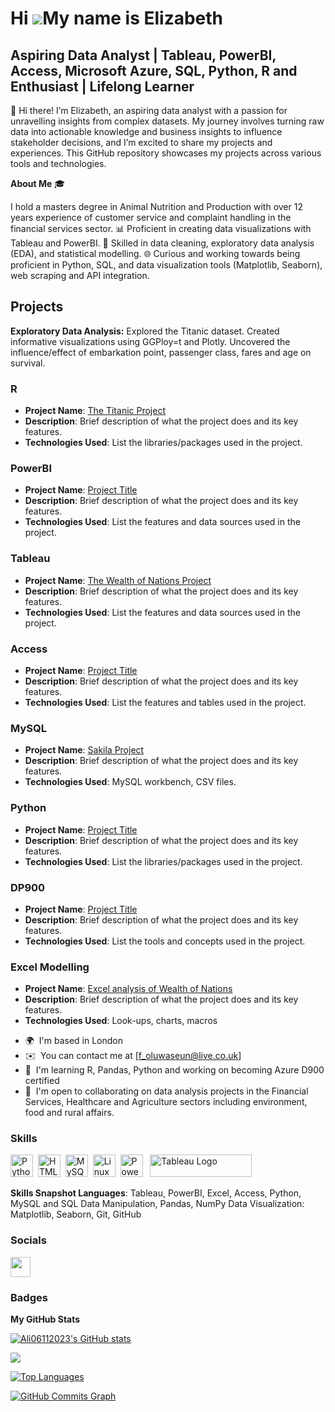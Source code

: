 Hi ![](https://user-images.githubusercontent.com/18350557/176309783-0785949b-9127-417c-8b55-ab5a4333674e.gif)My name is Elizabeth
===========================================================================================================================

Aspiring Data Analyst | Tableau, PowerBI, Access, Microsoft Azure, SQL, Python, R and Enthusiast | Lifelong Learner
----------------------------------------------------------------------------------------------------------------------


👋 Hi there! I’m Elizabeth, an aspiring data analyst with a passion for unravelling insights from complex datasets. My journey involves turning raw data into actionable knowledge and business insights to influence stakeholder decisions, and I’m excited to share my projects and experiences. 
This GitHub repository showcases my projects across various tools and technologies.

**About Me** 🎓 

I hold a masters degree in Animal Nutrition and Production with over 12 years experience of customer service and complaint handling in the financial services sector.
📊 Proficient in creating data visualizations with Tableau and PowerBI.
🧩 Skilled in data cleaning, exploratory data analysis (EDA), and statistical modelling. 
🌐 Curious and working towards being proficient in Python, SQL, and data visualization tools (Matplotlib, Seaborn), web scraping and API integration. 

## Projects

**Exploratory Data Analysis:** Explored the Titanic dataset. Created informative visualizations using GGPloy=t and Plotly. Uncovered the influence/effect of embarkation point, passenger class, fares and age on survival. 

### R 
- **Project Name**: [The Titanic Project](https://sites.google.com/d/1DipKWjiZC95kL7hXH3dPo6aCyfnAo8pl/p/1ttZD8jntASrqUrMJ302m7ymCgVlDEezi/edit)
- **Description**: Brief description of what the project does and its key features.
- **Technologies Used**: List the libraries/packages used in the project. 
### PowerBI
- **Project Name**: [Project Title](link-to-project) 
- **Description**: Brief description of what the project does and its key features.
- **Technologies Used**: List the features and data sources used in the project. 
### Tableau
- **Project Name**: [The Wealth of Nations Project](https://sites.google.com/view/elizabeth-fatoki/project-page/tableau)  
- **Description**: Brief description of what the project does and its key features.
- **Technologies Used**: List the features and data sources used in the project.
### Access
- **Project Name**: [Project Title](link-to-project)
- **Description**: Brief description of what the project does and its key features.
- **Technologies Used**: List the features and tables used in the project.
### MySQL
- **Project Name**: [Sakila Project](https://sites.google.com/view/elizabeth-fatoki/project-page/mysql)
- **Description**: Brief description of what the project does and its key features.
- **Technologies Used**: MySQL workbench, CSV files.
### Python
- **Project Name**: [Project Title](link-to-project)
- **Description**: Brief description of what the project does and its key features.
- **Technologies Used**: List the libraries/packages used in the project. 
### DP900
- **Project Name**: [Project Title](link-to-project) 
- **Description**: Brief description of what the project does and its key features.
- **Technologies Used**: List the tools and concepts used in the project. 
### Excel Modelling
- **Project Name**: [Excel analysis of Wealth of Nations](https://sites.google.com/d/1DipKWjiZC95kL7hXH3dPo6aCyfnAo8pl/p/14kBPtsVRArE1Do4OZRs7rpaz_xR_sbtY/edit)  
- **Description**: Brief description of what the project does and its key features.
- **Technologies Used**: Look-ups, charts, macros

* 🌍  I'm based in London
* ✉️  You can contact me at [f_oluwaseun@live.co.uk]
* 🧠  I'm learning R, Pandas, Python and working on becoming Azure D900 certified
* 🤝  I'm open to collaborating on data analysis projects in the Financial Services, Healthcare and Agriculture sectors including environment, food and rural affairs.

### Skills


<p align="left">
<a href="https://www.python.org/" target="_blank" rel="noreferrer"><img src="https://raw.githubusercontent.com/danielcranney/readme-generator/main/public/icons/skills/python-colored.svg" width="36" height="36" alt="Python" /></a>&nbsp;&nbsp;<a href="https://developer.mozilla.org/en-US/docs/Glossary/HTML5" target="_blank" rel="noreferrer"><img src="https://raw.githubusercontent.com/danielcranney/readme-generator/main/public/icons/skills/html5-colored.svg" width="36" height="36" alt="HTML5" /></a>&nbsp;&nbsp;<a href="https://www.mysql.com/" target="_blank" rel="noreferrer"><img src="https://raw.githubusercontent.com/danielcranney/readme-generator/main/public/icons/skills/mysql-colored.svg" width="36" height="36" alt="MySQL" /></a>&nbsp;&nbsp;<a href="https://www.linux.org" target="_blank" rel="noreferrer"><img src="https://raw.githubusercontent.com/danielcranney/readme-generator/main/public/icons/skills/linux-colored.svg" width="36" height="36" alt="Linux" /></a>&nbsp;&nbsp;<a href="https://app.powerbi.com/" target="_blank" rel="noreferrer"><img src="https://cdn.worldvectorlogo.com/logos/power-bi.svg" width="36" height="36" alt="PowerBI" /></a>&nbsp;&nbsp;
   <a href="https://tableau.com/" target="_blank" rel="noreferrer; return false;"><img src="https://raw.githubusercontent.com/gilbarbara/logos/main/logos/tableau.svg" width="163" height="36" alt="Tableau Logo" /></a>&nbsp;&nbsp;
</p>

**Skills Snapshot Languages**:  Tableau, PowerBI, Excel, Access, Python, MySQL and SQL Data Manipulation, Pandas, NumPy Data Visualization: Matplotlib, Seaborn, Git, GitHub

### Socials

<p align="left"> <a href="https://www.github.com/Ali06112023" target="_blank" rel="noreferrer"> <picture> <source media="(prefers-color-scheme: dark)" srcset="https://raw.githubusercontent.com/danielcranney/readme-generator/main/public/icons/socials/github-dark.svg" /> <source media="(prefers-color-scheme: light)" srcset="https://raw.githubusercontent.com/danielcranney/readme-generator/main/public/icons/socials/github.svg" /> <img src="https://raw.githubusercontent.com/danielcranney/readme-generator/main/public/icons/socials/github.svg" width="32" height="32" /> </picture> </a></p>

### Badges

<b>My GitHub Stats</b>

<a href="http://www.github.com/Ali06112023"><img src="https://github-readme-stats.vercel.app/api?username=Ali06112023&show_icons=true&hide=&count_private=true&title_color=0891b2&text_color=ffffff&icon_color=0891b2&bg_color=1c1917&hide_border=true&show_icons=true" alt="Ali06112023's GitHub stats" /></a>

<a href="http://www.github.com/Ali06112023"><img src="https://github-readme-streak-stats.herokuapp.com/?user=Ali06112023&stroke=ffffff&background=1c1917&ring=0891b2&fire=0891b2&currStreakNum=ffffff&currStreakLabel=0891b2&sideNums=ffffff&sideLabels=ffffff&dates=ffffff&hide_border=true" /></a>

<a href="https://github.com/Ali06112023" align="left"><img src="https://github-readme-stats.vercel.app/api/top-langs/?username=Ali06112023&langs_count=10&title_color=0891b2&text_color=ffffff&icon_color=0891b2&bg_color=1c1917&hide_border=true&locale=en&custom_title=Top%20%Languages" alt="Top Languages" /></a>

<a href="http://www.github.com/Ali06112023"><img src="https://github-readme-activity-graph.cyclic.app/graph?username=Ali06112023&bg_color=1c1917&color=ffffff&line=0891b2&point=ffffff&area_color=1c1917&area=true&hide_border=true&custom_title=GitHub%20Commits%20Graph" alt="GitHub Commits Graph" /></a>


